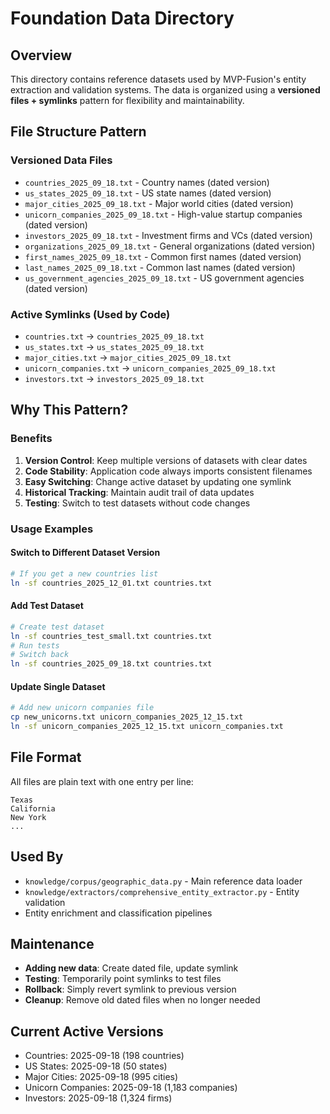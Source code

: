# Foundation Data Directory

## Overview
This directory contains reference datasets used by MVP-Fusion's entity extraction and validation systems. The data is organized using a **versioned files + symlinks** pattern for flexibility and maintainability.

## File Structure Pattern

### Versioned Data Files
- `countries_2025_09_18.txt` - Country names (dated version)
- `us_states_2025_09_18.txt` - US state names (dated version)  
- `major_cities_2025_09_18.txt` - Major world cities (dated version)
- `unicorn_companies_2025_09_18.txt` - High-value startup companies (dated version)
- `investors_2025_09_18.txt` - Investment firms and VCs (dated version)
- `organizations_2025_09_18.txt` - General organizations (dated version)
- `first_names_2025_09_18.txt` - Common first names (dated version)
- `last_names_2025_09_18.txt` - Common last names (dated version)
- `us_government_agencies_2025_09_18.txt` - US government agencies (dated version)

### Active Symlinks (Used by Code)
- `countries.txt` → `countries_2025_09_18.txt`
- `us_states.txt` → `us_states_2025_09_18.txt`
- `major_cities.txt` → `major_cities_2025_09_18.txt`
- `unicorn_companies.txt` → `unicorn_companies_2025_09_18.txt`
- `investors.txt` → `investors_2025_09_18.txt`

## Why This Pattern?

### Benefits
1. **Version Control**: Keep multiple versions of datasets with clear dates
2. **Code Stability**: Application code always imports consistent filenames
3. **Easy Switching**: Change active dataset by updating one symlink
4. **Historical Tracking**: Maintain audit trail of data updates
5. **Testing**: Switch to test datasets without code changes

### Usage Examples

#### Switch to Different Dataset Version
```bash
# If you get a new countries list
ln -sf countries_2025_12_01.txt countries.txt
```

#### Add Test Dataset
```bash
# Create test dataset
ln -sf countries_test_small.txt countries.txt
# Run tests
# Switch back
ln -sf countries_2025_09_18.txt countries.txt
```

#### Update Single Dataset
```bash
# Add new unicorn companies file
cp new_unicorns.txt unicorn_companies_2025_12_15.txt
ln -sf unicorn_companies_2025_12_15.txt unicorn_companies.txt
```

## File Format
All files are plain text with one entry per line:
```
Texas
California
New York
...
```

## Used By
- `knowledge/corpus/geographic_data.py` - Main reference data loader
- `knowledge/extractors/comprehensive_entity_extractor.py` - Entity validation
- Entity enrichment and classification pipelines

## Maintenance
- **Adding new data**: Create dated file, update symlink
- **Testing**: Temporarily point symlinks to test files
- **Rollback**: Simply revert symlink to previous version
- **Cleanup**: Remove old dated files when no longer needed

## Current Active Versions
- Countries: 2025-09-18 (198 countries)
- US States: 2025-09-18 (50 states)
- Major Cities: 2025-09-18 (995 cities)
- Unicorn Companies: 2025-09-18 (1,183 companies)
- Investors: 2025-09-18 (1,324 firms)